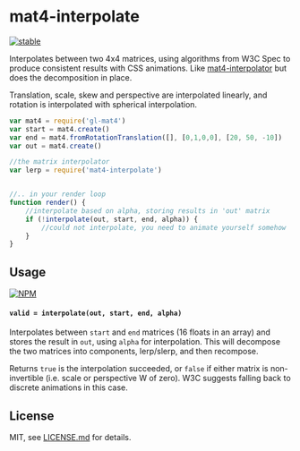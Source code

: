 # mat4-interpolate

[![stable](http://badges.github.io/stability-badges/dist/stable.svg)](http://github.com/badges/stability-badges)

Interpolates between two 4x4 matrices, using algorithms from W3C Spec to produce consistent results with CSS animations. Like [mat4-interpolator](https://www.npmjs.org/package/mat4-interpolator) but does the decomposition in place. 

Translation, scale, skew and perspective are interpolated linearly, and rotation is interpolated with spherical interpolation.

```js
var mat4 = require('gl-mat4')
var start = mat4.create()
var end = mat4.fromRotationTranslation([], [0,1,0,0], [20, 50, -10])
var out = mat4.create()

//the matrix interpolator
var lerp = require('mat4-interpolate')


//.. in your render loop
function render() {
    //interpolate based on alpha, storing results in 'out' matrix
    if (!interpolate(out, start, end, alpha)) {
        //could not interpolate, you need to animate yourself somehow   
    }
}
```

## Usage

[![NPM](https://nodei.co/npm/mat4-interpolate.png)](https://nodei.co/npm/mat4-interpolate/)

#### `valid = interpolate(out, start, end, alpha)`

Interpolates between `start` and `end` matrices (16 floats in an array) and stores the result in `out`, using `alpha` for interpolation. This will decompose the two matrices into components, lerp/slerp, and then recompose.

Returns `true` is the interpolation succeeded, or `false` if either matrix is non-invertible (i.e. scale or perspective W of zero). W3C suggests falling back to discrete animations in this case.

## License

MIT, see [LICENSE.md](http://github.com/mattdesl/mat4-interpolate/blob/master/LICENSE.md) for details.
